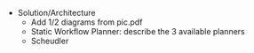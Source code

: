 - Solution/Architecture
    - Add 1/2 diagrams from pic.pdf
    - Static Workflow Planner: describe the 3 available planners
    - Scheudler